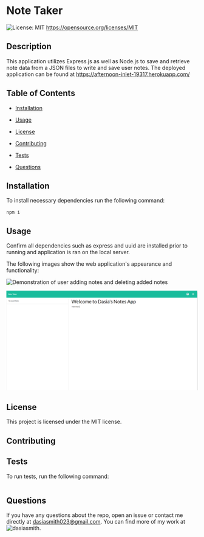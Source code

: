 # Note Taker
  ![License: MIT](https://img.shields.io/badge/License-MIT-yellow.svg)
      https://opensource.org/licenses/MIT

  ## Description

  This application utilizes Express.js as well as Node.js to save and retrieve note data from a JSON files to write and save user notes.
  The deployed application can be found at https://afternoon-inlet-19317.herokuapp.com/ 

  ## Table of Contents

  * [Installation](#installation)

  * [Usage](#usage)

  * [License](#License)

  * [Contributing](#contributing)

  * [Tests](#tests)

  * [Questions](#Questions)

  ## Installation
  
  To install necessary dependencies run the following command:

  ```
  npm i
  ```

  ## Usage

  Confirm all dependencies such as express and uuid are installed prior to running and application is ran on the local server.

  The following images show the web application's appearance and functionality:

  ![Demonstration of user adding notes and deleting added notes](./Assets/Note-Taker.gif)

  ![First note created.](./Assets/FirstNote.PNG)

  ## License

  This project is licensed under the MIT license.

  ## Contributing

  

  ## Tests

  To run tests, run the following command:

  ```
  
  ```

  ## Questions

  If you have any questions about the repo, open an issue or contact me directly at dasiasmith023@gmail.com. You can find more of my work
  at ![dasiasmith](https://github.com/dasiasmith).

